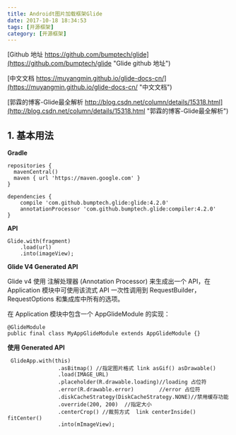 ```yaml
---
title: Androidt图片加载框架Glide
date: 2017-10-18 18:34:53
tags: [开源框架]
category: [开源框架]
---
```


[Github 地址 https://github.com/bumptech/glide](https://github.com/bumptech/glide "Glide github 地址")

[中文文档 https://muyangmin.github.io/glide-docs-cn/](https://muyangmin.github.io/glide-docs-cn/ "中文文档")

[郭霖的博客-Glide最全解析 http://blog.csdn.net/column/details/15318.html](http://blog.csdn.net/column/details/15318.html "郭霖的博客-Glide最全解析")

## 1. 基本用法

**Gradle**

```
repositories {
  mavenCentral()
  maven { url 'https://maven.google.com' }
}

dependencies {
    compile 'com.github.bumptech.glide:glide:4.2.0'
    annotationProcessor 'com.github.bumptech.glide:compiler:4.2.0'
}
```


**API**


```
Glide.with(fragment)
    .load(url)
    .into(imageView);
```

**Glide V4 Generated API**

Glide v4 使用 注解处理器 (Annotation Processor) 来生成出一个 API，在 Application 模块中可使用该流式 API 一次性调用到 RequestBuilder， RequestOptions 和集成库中所有的选项。

在 Application 模块中包含一个 AppGlideModule 的实现：

```
@GlideModule
public final class MyAppGlideModule extends AppGlideModule {}
```

**使用 Generated API**

```
 GlideApp.with(this)
                .asBitmap() //指定图片格式 link asGif() asDrawable()
                .load(IMAGE_URL)
                .placeholder(R.drawable.loading)//loading 占位符
                .error(R.drawable.error)        //error 占位符
                .diskCacheStrategy(DiskCacheStrategy.NONE)//禁用缓存功能
                .override(200, 200)  //指定大小
                .centerCrop() //裁剪方式  link centerInside() fitCenter()
                .into(mImageView);
```